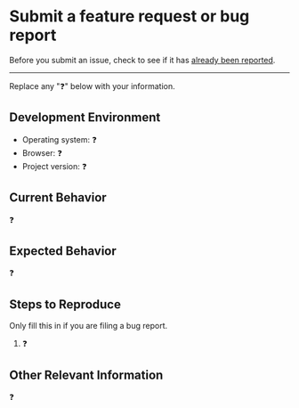 # Submit a feature request or bug report

Before you submit an issue, check to see if it has [already been reported][1].

---

Replace any ":question:" below with your information.

## Development Environment

- Operating system: :question:
- Browser: :question:
- Project version: :question:

## Current Behavior

:question:

## Expected Behavior

:question:

## Steps to Reproduce

Only fill this in if you are filing a bug report.

1. :question:

## Other Relevant Information

:question:

[1]: https://github.com/Zastinian/Astro-Login/issues
